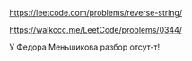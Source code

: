https://leetcode.com/problems/reverse-string/

https://walkccc.me/LeetCode/problems/0344/

У Федора Меньшикова разбор отсут-т!
